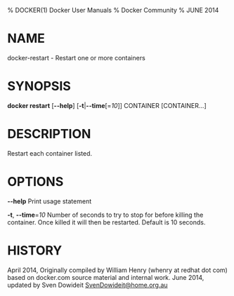 % DOCKER(1) Docker User Manuals
% Docker Community
% JUNE 2014
# NAME
docker-restart - Restart one or more containers

# SYNOPSIS
**docker restart**
[**--help**]
[**-t**|**--time**[=*10*]]
CONTAINER [CONTAINER...]

# DESCRIPTION
Restart each container listed.

# OPTIONS
**--help**
  Print usage statement

**-t**, **--time**=*10*
   Number of seconds to try to stop for before killing the container. Once killed it will then be restarted. Default is 10 seconds.

# HISTORY
April 2014, Originally compiled by William Henry (whenry at redhat dot com)
based on docker.com source material and internal work.
June 2014, updated by Sven Dowideit <SvenDowideit@home.org.au>

